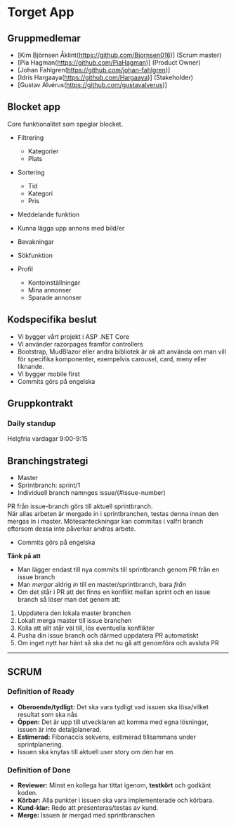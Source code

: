 # Torget App

## Gruppmedlemar

 - [Kim Björnsen Åklint(https://github.com/Bjornsen016)] (Scrum master)
 - [Pia Hagman(https://github.com/PiaHagman)] (Product Owner)
 - [Johan Fahlgren(https://github.com/johan-fahlgren)] 
 - [Idris Hargaaya(https://github.com/Hargaaya)] (Stakeholder)
 - [Gustav Alvérus(https://github.com/gustavalverus)]

## Blocket app

Core funktionalitet som speglar blocket. 

- Filtrering 
  - Kategorier
  - Plats

- Sortering
  - Tid
  - Kategori
  - Pris

- Meddelande funktion
- Kunna lägga upp annons med bild/er
- Bevakningar
- Sökfunktion
- Profil
  - Kontoinställningar
  - Mina annonser
  - Sparade annonser

## Kodspecifika beslut
- Vi bygger vårt projekt i ASP .NET Core
- Vi använder razorpages framför controllers
- Bootstrap, MudBlazor eller andra bibliotek är ok att använda om man vill för specifika komponenter, exempelvis carousel, card, meny eller liknande.
- Vi bygger mobile first
- Commits görs på engelska

## Gruppkontrakt

### Daily standup

Helgfria vardagar 9:00-9:15

## Branchingstrategi
- Master
 - Sprintbranch: sprint/1
  - Individuell branch namnges issue/(#issue-number)

PR från issue-branch görs till aktuell sprintbranch. <br>
När allas arbeten är mergade in i sprintbranchen, testas denna innan den mergas in i master.
Mötesanteckningar kan commitas i valfri branch eftersom dessa inte påverkar andras arbete.

- Commits görs på engelska

**Tänk på att**
- Man lägger endast till nya commits till sprintbranch genom PR från en issue branch
- Man _mergar_ aldrig _in_ till en master/sprintbranch, bara _från_
- Om det står i PR att det finns en konflikt mellan sprint och en issue branch så löser man det genom att:
1. Uppdatera den lokala master branchen
2. Lokalt merga master till issue branchen
3. Kolla att allt står väl till, lös eventuella konflikter
4. Pusha din issue branch och därmed uppdatera PR automatiskt
5. Om inget nytt har hänt så ska det nu gå att genomföra och avsluta PR 

___

## SCRUM

### Definition of Ready
- **Oberoende/tydligt:** Det ska vara tydligt vad issuen ska lösa/vilket resultat som ska nås
- **Öppen:** Det är upp till utvecklaren att komma med egna lösningar, issuen är inte detaljplanerad.
- **Estimerad:** Fibonaccis sekvens, estimerad tillsammans under sprintplanering.  
- Issuen ska knytas till aktuell user story om den har en.

### Definition of Done
- **Reviewer:** Minst en kollega har tittat igenom, **testkört** och godkänt koden.
- **Körbar:** Alla punkter i issuen ska vara implementerade och körbara.
- **Kund-klar:** Redo att presenteras/testas av kund.
- **Merge:** Issuen är mergad med sprintbranschen 
